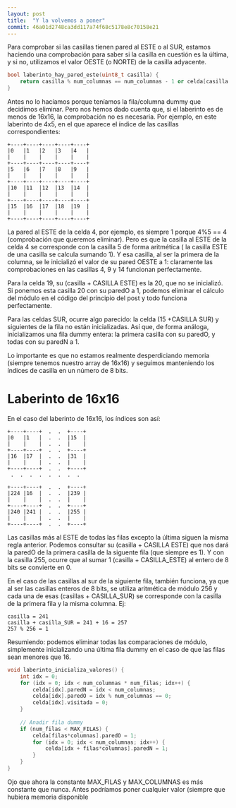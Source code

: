 ```yaml
---
layout: post
title:  "Y la volvemos a poner"
commit: 46a01d2748ca3dd117a74f68c5178e8c70158e21
---
```


Para comprobar si las casillas tienen pared al ESTE o al SUR, estamos haciendo una comprobación
para saber si la casilla en cuestión es la última, y si no, utilizamos el valor OESTE (o NORTE)
de la casilla adyacente.

```cpp
bool laberinto_hay_pared_este(uint8_t casilla) {
    return casilla % num_columnas == num_columnas - 1 or celda[casilla + CASILLA_ESTE].paredO;
}
```

Antes no lo hacíamos porque teníamos la fila/columna dummy que decidimos eliminar. Pero nos hemos
dado cuenta que, si el laberinto es de menos de 16x16, la comprobación no es necesaria. Por ejemplo,
en este laberinto de 4x5, en el que aparece el índice de las casillas correspondientes:

```
+----+----+----+----+----+
|0   |1   |2   |3   |4   |
|    |    |    |    |    |
+----+----+----+----+----+
|5   |6   |7   |8   |9   |
|    |    |    |    |    |
+----+----+----+----+----+
|10  |11  |12  |13  |14  |
|    |    |    |    |    |
+----+----+----+----+----+
|15  |16  |17  |18  |19  |
|    |    |    |    |    |
+----+----+----+----+----+
```
La pared al ESTE de la celda 4, por ejemplo, es siempre 1 porque 4%5 == 4 (comprobación que queremos eliminar). 
Pero es que la casilla al ESTE de la celda 4 se corresponde con la casilla 5 de forma aritmética (
la casilla ESTE de una casilla se calcula sumando 1). Y esa casilla, al ser la primera de la columna,
se le inicializó el valor de su pared OESTE a 1: claramente las comprobaciones en las casillas 4, 9 y 14 funcionan perfectamente.

Para la celda 19, su (casilla + CASILLA ESTE) es la 20, que no se inicializó. Si ponemos esta casilla
20 con su paredO a 1, podemos eliminar el cálculo del módulo en el código del principio del post y
todo funciona perfectamente.

Para las celdas SUR, ocurre algo parecido: la celda (15 +CASILLA SUR) y siguientes de la fila no
están inicializadas. Así que, de forma análoga, inicializamos una fila dummy entera: la primera casilla
con su paredO, y todas con su paredN a 1.

Lo importante es que no estamos realmente desperdiciando memoria (siempre tenemos nuestro array
de 16x16) y seguimos manteniendo los índices de casilla en un número de 8 bits.

# Laberinto de 16x16

En el caso del laberinto de 16x16, los índices son así:

```
+----+----+  .  .  +----+
|0   |1   |  .  .  |15  |
|    |    |  .  .  |    |
+----+----+  .  .  +----+
|16  |17  |  .  .  |31  |
|    |    |  .  .  |    |
+----+----+  .  .  +----+
 .  .  .  .  .  .  .  .

+----+----+  .  .  +----+
|224 |16  |  .  .  |239 |
|    |    |  .  .  |    |
+----+----+  .  .  +----+
|240 |241 |  .  .  |255 |
|    |    |  .  .  |    |
+----+----+  .  .  +----+
```
Las casillas más al ESTE de todas las filas excepto la última siguen la misma regla anterior. Podemos
consultar su (casilla + CASILLA ESTE) que nos dará la paredO de la primera casilla de la siguente fila
(que siempre es 1). Y con la casilla 255, ocurre que al sumar 1 (casilla + CASILLA_ESTE) al entero de
8 bits se convierte en 0.

En el caso de las casillas al sur de la siguiente fila, también funciona, ya que al ser las casillas
enteros de 8 bits, se utiliza aritmética de módulo 256 y cada una de esas (casillas + CASILLA_SUR) se
corresponde con la casilla de la primera fila y la misma columna. Ej:
```
casilla = 241
casilla + casilla_SUR = 241 + 16 = 257
257 % 256 = 1
```

Resumiendo: podemos eliminar todas las comparaciones de módulo, simplemente inicializando una última
fila dummy en el caso de que las filas sean menores que 16.

```cpp
void laberinto_inicializa_valores() {                                                                                                                                                                  
    int idx = 0;                                                                                                                                                                                       
    for (idx = 0; idx < num_columnas * num_filas; idx++) {                                                                                                                                             
        celda[idx].paredN = idx < num_columnas;                                                                                                                                                        
        celda[idx].paredO = idx % num_columnas == 0;                                                                                                                                                   
        celda[idx].visitada = 0;                                                                                                                                                                       
    }                                                                                                                                                                                                  
                                                                                                                                                                                                       
    // Anadir fila dummy                                                                                                                                                                               
    if (num_filas < MAX_FILAS) {                                                                                                                                                                       
        celda[filas*columnas].paredO = 1;                                                                                                                                                              
        for (idx = 0; idx < num_columnas; idx++) {                                                                                                                                                     
            celda[idx + filas*columnas].paredN = 1;                                                                                                                                                    
        }                                                                                                                                                                                              
    }                                                                                                                                                                                                  
}                                                                                                                                                                                                      
```

Ojo que ahora la constante MAX_FILAS y MAX_COLUMNAS es más constante que nunca. Antes podríamos
poner cualquier valor (siempre que hubiera memoria disponible

